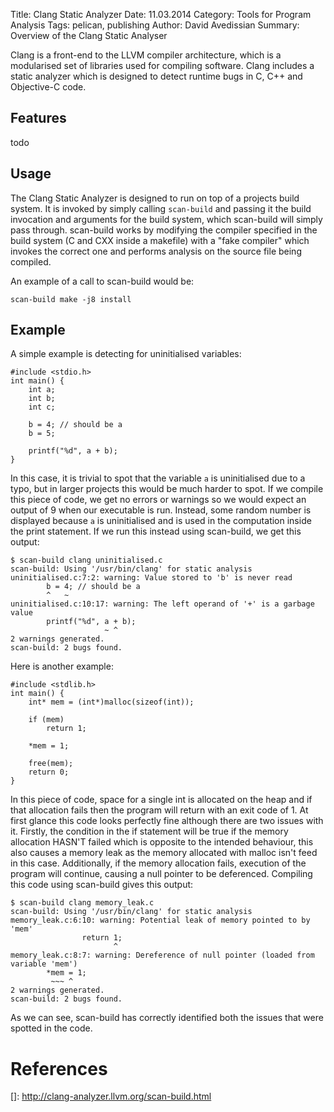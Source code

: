 Title: Clang Static Analyzer
Date: 11.03.2014
Category: Tools for Program Analysis
Tags: pelican, publishing
Author: David Avedissian
Summary: Overview of the Clang Static Analyser

Clang is a front-end to the LLVM compiler architecture, which is a modularised set of libraries used for compiling software. Clang includes a static analyzer which is designed to detect runtime bugs in C, C++ and Objective-C code.

Features
----------

todo

Usage
----------

The Clang Static Analyzer is designed to run on top of a projects build system. It is invoked by simply calling `scan-build` and passing it the build invocation and arguments for the build system, which scan-build will simply pass through. scan-build works by modifying the compiler specified in the build system (C and CXX inside a makefile) with a "fake compiler" which invokes the correct one and performs analysis on the source file being compiled. 

An example of a call to scan-build would be:

	scan-build make -j8 install

Example
----------

A simple example is detecting for uninitialised variables:

	#include <stdio.h>
	int main() {
		int a;
		int b;
		int c;

		b = 4; // should be a
		b = 5;

		printf("%d", a + b);
	}

In this case, it is trivial to spot that the variable `a` is uninitialised due to a typo, but in larger projects this would be much harder to spot. If we compile this piece of code, we get no errors or warnings so we would expect an output of 9 when our executable is run. Instead, some random number is displayed because `a` is uninitialised and is used in the computation inside the print statement. If we run this instead using scan-build, we get this output:

	$ scan-build clang uninitialised.c
	scan-build: Using '/usr/bin/clang' for static analysis
	uninitialised.c:7:2: warning: Value stored to 'b' is never read
	        b = 4; // should be a
	        ^   ~
	uninitialised.c:10:17: warning: The left operand of '+' is a garbage value
	        printf("%d", a + b);
	                     ~ ^
	2 warnings generated.
	scan-build: 2 bugs found.

Here is another example:

	#include <stdlib.h>
	int main() {
		int* mem = (int*)malloc(sizeof(int));

		if (mem)
			return 1;

		*mem = 1;

		free(mem);
		return 0;
	}

In this piece of code, space for a single int is allocated on the heap and if that allocation fails then the program will return with an exit code of 1. At first glance this code looks perfectly fine although there are two issues with it. Firstly, the condition in the if statement will be true if the memory allocation HASN'T failed which is opposite to the intended behaviour, this also causes a memory leak as the memory allocated with malloc isn't feed in this case. Additionally, if the memory allocation fails, execution of the program will continue, causing a null pointer to be deferenced. Compiling this code using scan-build gives this output:

	$ scan-build clang memory_leak.c
	scan-build: Using '/usr/bin/clang' for static analysis
	memory_leak.c:6:10: warning: Potential leak of memory pointed to by 'mem'
	                return 1;
	                       ^
	memory_leak.c:8:7: warning: Dereference of null pointer (loaded from variable 'mem')
	        *mem = 1;
	         ~~~ ^
	2 warnings generated.
	scan-build: 2 bugs found.

As we can see, scan-build has correctly identified both the issues that were spotted in the code.

References
==========
[@Ted "Ted Kremenek: Finding software bugs with the Clang Static Analyzer"]: http://llvm.org/devmtg/2008-08/Kremenek_StaticAnalyzer.pdf
[]: http://clang-analyzer.llvm.org/scan-build.html